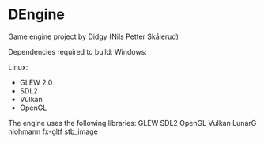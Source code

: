 # DEngine

Game engine project by Didgy (Nils Petter Skålerud)

Dependencies required to build:
Windows:

Linux:
* GLEW 2.0
* SDL2
* Vulkan
* OpenGL


The engine uses the following libraries:
GLEW
SDL2
OpenGL
Vulkan LunarG
nlohmann
fx-gltf
stb_image
